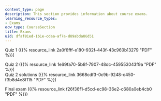 ```yaml
---
content_type: page
description: This section provides information about course exams.
learning_resource_types:
- Exams
ocw_type: CourseSection
title: Exams
uid: dfaf81ed-1b1e-cdaa-af7a-d89abda86d51
---
```


Quiz 1 ({{% resource_link 2a0f6fff-e180-932f-443f-43c960b13279 "PDF" %}})

Quiz 2 ({{% resource_link 1e69fa70-5b8f-7907-48dc-459553043f9a "PDF" %}})  
Quiz 2 solutions ({{% resource_link 3668cdf3-0c9b-9248-c450-f3b8d4e8f115 "PDF" %}})

Final exam ({{% resource_link f26f36f1-d5cd-ec98-36e2-c680a0eb4cb0 "PDF" %}})